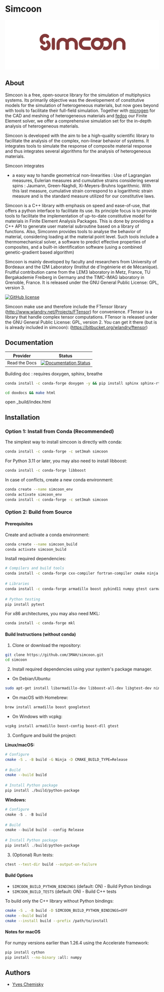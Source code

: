 Simcoon
=========

[![Simcoon Logo](https://github.com/3MAH/3mah.github.io/blob/master/assets/images/logo_simcoon/simcoon_logo_text.png?raw=true)](https://github.com/3MAH/simcoon)

About
-----

Simcoon is a free, open-source library for the simulation of multiphysics systems. Its primarily objective was the developement of constitutive models for the simulation of heterogeneous materials, but now goes beyond with tools to facilitate their full-field simulation. Together with [microgen](https://github.com/3MAH/microgen) for the CAD and meshing of heterogeneous materials and [fedoo](https://github.com/3MAH/fedoo) our Finite Element solver, we offer a comprehensive simulation set for the in-depth analysis of heterogeneous materials.

Simcoon is developed with the aim to be a high-quality scientific library to facilitate the analysis of the complex, non-linear behavior of systems. It integrates tools to simulate the response of composite material response and thus integrates several algorithms for the analysis of heterogeneous materials.

Simcoon integrates
- a easy way to handle geometrical non-linearities : Use of Lagrangian measures, Eulerian measures and cumulative strains considering several spins : Jaumann, Green-Naghdi, Xi-Meyers-Bruhns logarithmic. With this last measure, cumulative strain correspond to a logarithmic strain measure and is the standard measure utilized for our constitutive laws.

Simcoon is a C++ library with emphasis on speed and ease-of-use, that offers a python interface to facilitate its use. Its principle focus is to provide tools to facilitate the implementation of up-to-date constitutive model for materials in Finite Element Analysis Packages. This is done by providing a C++ API to generate user material subroutine based on a library of functions. Also, Simconnn provides tools to analyse the behavior of material, considering loading at the material point level. Such tools include a thermomechanical solver, a software to predict effective properties of composites, and a built-in identification software (using a combined genetic-gradient based algorithm)

Simcoon is mainly developed by faculty and researchers from University of Bordeaux and the I2M Laboratory (Institut de d'Ingénierie et de Mécanique). Fruitful contribution came from the LEM3 laboratory in Metz, France, TU Bergakademie Freiberg in Germany and the TIMC-IMAG laboratory in Grenoble, France. It is released under the GNU General Public License: GPL, version 3.

[![GitHub license](https://img.shields.io/badge/licence-GPL%203-blue.svg)](https://github.com/chemiskyy/simcoon/blob/master/LICENSE.txt)

Simcoon make use and therefore include the FTensor library (http://www.wlandry.net/Projects/FTensor) for convenience. FTensor is a library that handle complex tensor computations. FTensor is released under the GNU General Public License: GPL, version 2. You can get it there (but is is already included in simcoon): (https://bitbucket.org/wlandry/ftensor)

Documentation
--------------

Provider      | Status
--------      | ------
Read the Docs | [![Documentation Status](https://readthedocs.org/projects/simcoon/badge/?version=latest&style=plastic)](http://simcoon.readthedocs.io/en/latest)


Building doc :
requires doxygen, sphinx, breathe

```bash
conda install -c conda-forge doxygen -y && pip install sphinx sphinx-rtd-theme breathe
```

```bash
cd doxdocs && make html
```

open _build/index.html


Installation
------------

### Option 1: Install from Conda (Recommended)

The simplest way to install simcoon is directly with conda:

```bash
conda install -c conda-forge -c set3mah simcoon
```

For Python 3.11 or later, you may also need to install libboost:
```bash
conda install -c conda-forge libboost
```

In case of conflicts, create a new conda environment:
```bash
conda create --name simcoon_env
conda activate simcoon_env
conda install -c conda-forge -c set3mah simcoon
```

### Option 2: Build from Source

#### Prerequisites

Create and activate a conda environment:
```bash
conda create --name simcoon_build
conda activate simcoon_build
```

Install required dependencies:
```bash
# Compilers and build tools
conda install -c conda-forge cxx-compiler fortran-compiler cmake ninja

# Libraries
conda install -c conda-forge armadillo boost pybind11 numpy gtest carma

# Python testing
pip install pytest
```

For x86 architectures, you may also need MKL:
```bash
conda install -c conda-forge mkl
```

#### Build Instructions (without conda)

1. Clone or download the repository:
```bash
git clone https://github.com/3MAH/simcoon.git
cd simcoon
```

2. Install required dependencies using your system's package manager.

- On Debian/Ubuntu:

```bash
sudo apt-get install libarmadillo-dev libboost-all-dev libgtest-dev ninja-build
```

- On macOS with Homebrew:

```bash
brew install armadillo boost googletest
```

- On Windows with vcpkg:

```powershell
vcpkg install armadillo boost-config boost-dll gtest
```

3. Configure and build the project:

**Linux/macOS:**
```bash
# Configure
cmake -S . -B build -G Ninja -D CMAKE_BUILD_TYPE=Release

# Build
cmake --build build

# Install Python package
pip install ./build/python-package
```

**Windows:**
```powershell
# Configure
cmake -S . -B build

# Build
cmake --build build --config Release

# Install Python package
pip install ./build/python-package
```

3. (Optional) Run tests:
```bash
ctest --test-dir build --output-on-failure
```

#### Build Options

- `SIMCOON_BUILD_PYTHON_BINDINGS` (default: ON) - Build Python bindings
- `SIMCOON_BUILD_TESTS` (default: ON) - Build C++ tests

To build only the C++ library without Python bindings:
```bash
cmake -S . -B build -D SIMCOON_BUILD_PYTHON_BINDINGS=OFF
cmake --build build
cmake --install build --prefix /path/to/install
```

#### Notes for macOS

For numpy versions earlier than 1.26.4 using the Accelerate framework:
```bash
pip install cython
pip install --no-binary :all: numpy
```


Authors
-------
* [Yves Chemisky](https://github.com/chemiskyy)
